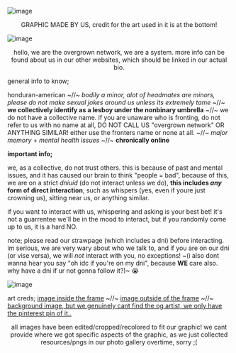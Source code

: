 ![image](https://images-ext-1.discordapp.net/external/6T_d4Hr_acCStVOeLKHm_kt4IpQGTXyGSs7DPPJZVr8/https/files.catbox.moe/zfki96.png?format=webp&quality=lossless&width=1185&height=736)
   <p align="center"> GRAPHIC MADE BY US, credit for the art used in it is at the bottom!   <p align="center">

![image](https://64.media.tumblr.com/8c36195a4ad1b0a3bc188a9e68c6c575/6c940d95a3f14f7d-c1/s2048x3072/264f838f9e3060fc3886f386577419f71cb9d3a4.pnj)

  <p align="center"> hello, we are the overgrown network, we are a system. more info can be found about us in our other websites, which should be linked in our actual bio. <p align="center">


general info to know;

honduran-american ~//~  *bodily a minor, alot of headmates are minors, please do not make sexual jokes around us unless its extremely tame* ~//~ **we collectively identify as a lesboy under the nonbinary umbrella** ~//~ we do not have a collective name. if you are unaware who is fronting, do not refer to us with no name at all, DO NOT CALL US "overgrown network" OR ANYTHING SIMILAR! either use the fronters name or none at all. ~//~ *major memory + mental health issues* ~//~ **chronically online**


**important info;**

we, as a collective, do not trust others. this is because of past and mental issues, and it has caused our brain to think "people = bad", because of this, we are on a strict _dniuid_ (do not interact unless we do), **this includes _any_ form of direct interaction**, such as whispers (yes, even if youre just crowning us), sitting near us, or anything similar. 

if you want to interact with us, whispering and asking is your best bet! it's not a guarrentee we'll be in the mood to interact, but if you randomly come up to us, it is a hard NO.

note; please read our strawpage (which includes a dni) before interacting. im serious, we are very wary about who we talk to, and if you are on our dni (or vise versa), we will *not* interact with you, no exceptions! ~(i also dont wanna hear you say "oh idc if you're on my dni", because **WE** care also. why have a dni if ur not gonna follow it?)~ :sob:

![image](https://64.media.tumblr.com/8c36195a4ad1b0a3bc188a9e68c6c575/6c940d95a3f14f7d-c1/s2048x3072/264f838f9e3060fc3886f386577419f71cb9d3a4.pnj)

art creds; [image inside the frame](https://www.tumblr.com/tttantan/776640997249712129/i-love-moon) ~//~ [image outside of the frame](https://www.tumblr.com/nervolt/773665724658040832) ~//~ [background image, but we genuinely cant find the og artist, we only have the pinterest pin of it..](https://pin.it/uOf8YPDno)

<p align="center"> all images have been edited/cropped/recolored to fit our graphic! we cant provide where we got specific aspects of the graphic, as we just collected resources/pngs in our photo gallery overtime, sorry ;( <p align="center">
